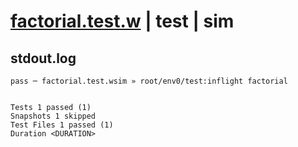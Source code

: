 # [factorial.test.w](../../../../../../examples/tests/sdk_tests/math/factorial.test.w) | test | sim

## stdout.log
```log
pass ─ factorial.test.wsim » root/env0/test:inflight factorial
 
 
Tests 1 passed (1)
Snapshots 1 skipped
Test Files 1 passed (1)
Duration <DURATION>
```

